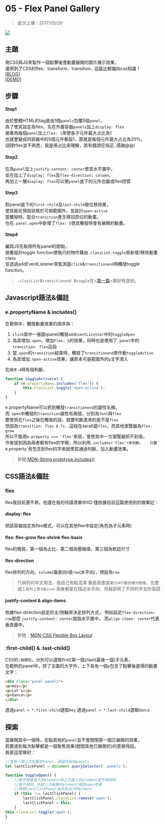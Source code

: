 # **05 - Flex Panel Gallery**
>首次上傳：2017/05/20  

![](https://guahsu.io/2017/05/JavaScript30-05-Flex-Panel-Gallery/demo5.png)

## **主題**
用CSS與JS來製作一個點擊後會動畫展開的圖片展示效果，  
運用到了CSS的flex、transform、transition.. 這篇比較偏向css知識！  
[[BLOG]](https://guahsu.io/2017/05/JavaScript30-05-Flex-Panel-Gallery/)  
[[DEMO]](https://guahsu.io/JavaScript30//05_Flex-Panel-Gallery/index-GuaHsu.html)  

## **步驟**
#### Step1
由於整體HTML的tag是由1個`panels`包覆5個`panel`，  
為了使其設定為flex，先在外層容器`panels`加上`display: flex`  
接著為每個`panel`加上`flex: 1`來使各子元件最大占比為1  
也就會變成同容器中的5個元件都設1，那就是每個元件最大占比為20%。  
(因對flex並不熟悉，我是用占比來理解，若有錯請在指正..感謝@@)

#### Step2
在為`panel`加上`justify-content: center`使其水平置中，  
並在加上了`display: flex`及`flex-direction: column`，  
再加上一層`display: flex`可以使`panel`底下的元件也變成flex控管

#### Step3
對panel底下的`first-child`及`last-child`做位移效果，  
使其能在預設狀態於可視範圍外，並設計`open-active`  
當觸發時，配合`transition`產生移回原位的動畫，  
也在`.panel.open`中新增了`flex: 5`使其觸發時會有展開的動畫。 

#### Step4
編寫JS先取得所有panel的節點，  
接著設計toggle function使執行的物件藉由`.classList.toggle`來新增/移除動畫class  
並透過addEventListener來監測當`click`&`transitionend`時觸發toggle function。  
>`.classList`&`transitionend `&`toggle`在>[第一篇](https://github.com/guahsu/JavaScript30/tree/master/01_Java-Script-Drum-Kit)<剛好有提到。

## **Javascript語法&備註**
### **e.propertyName & includes()**
在範例中，觸發動畫效果的順序為：
1. `click`其中一張圖(panel)觸發`addEventLinstner`中的`toggleOpen`
2. 為其增加`.open`，增加`Flex: 5`的效果，同時也是使用了`.panel`中的`transition: flex`這段
3. 當`.open`的`transition`結束時，觸發了`transitionend`來作動`toggleActive`
4. 為其增加`.open-active`效果，讓原本可是範圍外的`p`文字滑入

在`順序:4`時有個判斷，
````javascript
function toggleActive(e) {
    if (e.propertyName.includes('flex')) {
        this.classList.toggle('open-active');
    }
}
````
e.propertyName可以抓到觸發`transitionend`的屬性名稱，  
而`.open`中觸發的`transition`屬性有兩個，分別為`font`與`flex`    
要使其在`flex`之後在觸發的話，就要判斷進來的是不是`flex`   
但因為`transition: flex 0.7s..`這段在sarafi是`flex`，而其他瀏覽器為`flex-grow`  
所以不能用`e.property === 'flex'`來寫，會使其中一方瀏覽器抓不到值，  
作者提到因為兩者都有flex的字眼，所以利用`.includes('flex')來判斷，  
只要`e.property`有包含到flex的字串就使其通過判斷，加入動畫效果。
>參閱:[MDN-String.prototype.includes()](https://developer.mozilla.org/en-US/docs/Web/JavaScript/Reference/Global_Objects/String/includes)

## **CSS語法&備註**
### **flex**
flex我目前還不熟，他還在我的待讀清單中XD
僅依據目前這篇使用到的做筆記：
#### display: flex
把該容器設定為flex模式，可以在其他flex中設定(角色為子元素時)
#### flex: flex-grow flex-shrink flex-basis
flex的簡寫，第一個為占比、第二個為壓縮值、第三個為默認尺寸
#### flex-direction
flex排列的方向，`colume`(垂直向)或`row`(水平向)，預設為`row`
>行與列的中文用法，我自己有點混淆
像是我會說`第314行要加個分號喔`，也會說`工具列上第3個icon`
兩者都是在描述水平向，但我卻用了不同的字去形容囧
#### justify-content & align-items
依據flex-direction設定的主/側軸來決定排列方式，
例如設定`flex-direction: row`那麼
`justify-content: center`就指水平置中，
而`align-items: center`代表垂直置中。
>參閱：[MDN-CSS Flexible Box Layout](https://developer.mozilla.org/en-US/docs/Web/CSS/CSS_Flexible_Box_Layout)

### **:first-child() & :last-child()**
CSS的`:偽類別`，分別可以選取first(第一個)/last(最後一個)子元素，  
在範例的panel中，除了主圖的大字外，上下各有一個`p`包含了點擊後進場的動畫文字：
````html
<div class="panel panel1">
<p>Hey</p>
<p>Let's</p>
<p>Dance</p>
</div>
````
透過`panel > *:first-child`選取`Hey`
透過`panel > *:last-child`選取`Dance`

## **探索**
當展開其中一個時，在點其他的`panel`並不會關閉第一個已展開的效果，  
若要達到每次點擊都是一個聚焦效果(關閉其他已展開的)的感覺得話，  
我是這麼做的：
````javascript
//宣告一個上次點擊的Panel，預設先給他panels
let lastClickPanel = document.querySelector('.panels');

function toggleOpen() {
    //每次檢查進入的element與上次進入的element是不是相同
    //若不相同，則把上次點擊的element移除opev效果
    //再把lastClickPanel指向為這次的elment
    if (this !== lastClickPanel) {
        lastClickPanel.classList.remove('open');
        lastClickPanel = this;
    }
this.classList.toggle('open');
}
````




